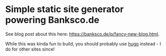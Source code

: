 # Simple static site generator powering Banksco.de

See blog post about this here: https://banksco.de/p/fancy-new-blog.html.

While this was kinda fun to build, you should probably use [hugo](http://gohugo.io/) instead - I do for other sites since!